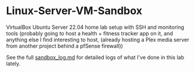 # Linux-Server-VM-Sandbox
VirtualBox Ubuntu Server 22.04 home lab setup with SSH and monitoring tools (probably going to host a health + fitness tracker  app on it, and anything else I find interesting to host, (already hosting a Plex media server from another project behind a pfSense firewall))


See the full [sandbox_log.md](sandbox_log.md) for detailed logs of what I've done in this lab lately.
